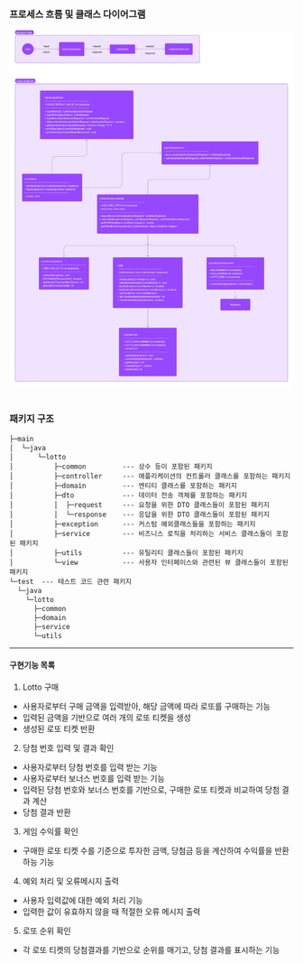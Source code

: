 ### 프로세스 흐름 및 클래스 다이어그램
![diagram](../docs/diagram.png)
#
### 패키지 구조
```
├─main
│  └─java
│      └─lotto
│          ├─common         --- 상수 등이 포함된 패키지
│          ├─controller     --- 애플리케이션의 컨트롤러 클래스를 포함하는 패키지
│          ├─domain         --- 엔티티 클래스를 포함하는 패키지
│          ├─dto            --- 데이터 전송 객체를 포함하는 패키지
│          │  ├─request     --- 요청을 위한 DTO 클래스들이 포함된 패키지
│          │  └─response    --- 응답을 위한 DTO 클래스들이 포함된 패키지
│          ├─exception      --- 커스텀 예외클래스들을 포함하는 패키지
│          ├─service        --- 비즈니스 로직을 처리하는 서비스 클래스들이 포함된 패키지 
│          ├─utils          --- 유틸리티 클래스들이 포함된 패키지
│          └─view           --- 사용자 인터페이스와 관련된 뷰 클래스들이 포함된 패키지
└─test  --- 테스트 코드 관련 패키지
  └─java
    └─lotto
      ├─common
      ├─domain
      ├─service
      └─utils
```
---
#### 구현기능 목록
1. Lotto 구매
  - 사용자로부터 구매 금액을 입력받아, 해당 금액에 따라 로또를 구매하는 기능
  - 입력된 금액을 기반으로 여러 개의 로또 티켓을 생성
  - 생성된 로또 티켓 반환
2. 당첨 번호 입력 및 결과 확인
  - 사용자로부터 당첨 번호를 입력 받는 기능
  - 사용자로부터 보너스 번호를 입력 받는 기능
  - 입력된 당첨 번호와 보너스 번호를 기반으로, 구매한 로또 티켓과 비교하여 당첨 결과 계산
  - 당첨 결과 반환
3. 게임 수익률 확인
  - 구매한 로또 티켓 수를 기준으로 투자한 금액, 당첨금 등을 계산하여 수익률을 반환하능 기능
4. 예외 처리 및 오류메시지 출력
  - 사용자 입력값에 대한 예외 처리 기능
  - 입력한 값이 유효하지 않을 때 적절한 오류 메시지 출력
5. 로또 순위 확인
 - 각 로또 티켓의 당첨결과를 기반으로 순위를 매기고, 당첨 결과를 표시하는 기능
